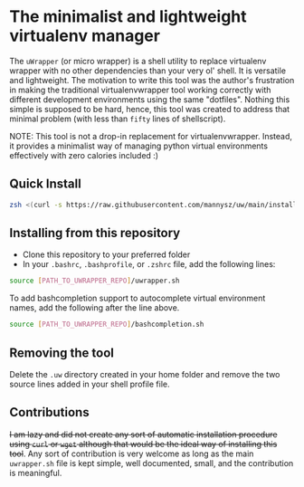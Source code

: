 # The minimalist and lightweight virtualenv manager

The `uWrapper` (or micro wrapper) is a shell utility to replace virtualenv wrapper with no other dependencies
than your very ol' shell. It is versatile and lightweight. The motivation to write this tool was the
author's frustration in making the traditional virtualenvwrapper tool working correctly with different
development environments using the same "dotfiles". Nothing this simple is supposed to be hard, hence, this
tool was created to address that minimal problem (with less than `fifty` lines of shellscript).

NOTE: This tool is not a drop-in replacement for virtualenvwrapper. Instead, it provides a minimalist way
of managing python virtual environments effectively with zero calories included :)

## Quick Install

```sh
zsh <(curl -s https://raw.githubusercontent.com/mannysz/uw/main/install.sh)
```

## Installing from this repository

- Clone this repository to your preferred folder
- In your `.bashrc`, `.bashprofile`, or `.zshrc` file, add the following lines:

```sh
source [PATH_TO_UWRAPPER_REPO]/uwrapper.sh
```

To add bashcompletion support to autocomplete virtual environment names, add the following after the line above.

```sh
source [PATH_TO_UWRAPPER_REPO]/bashcompletion.sh
```

## Removing the tool

Delete the `.uw` directory created in your home folder and remove the two source lines added in your shell profile file.

## Contributions

~~I am lazy and did not create any sort of automatic installation procedure using `curl` or `wget` although that
would be the ideal way of installing this tool~~. Any sort of contribution is very welcome as long
as the main `uwrapper.sh` file is kept simple, well documented, small, and the contribution is meaningful.
